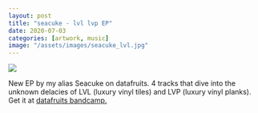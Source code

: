 ```yaml
---
layout: post
title: "seacuke - lvl lvp EP"
date: 2020-07-03
categories: [artwork, music]
image: "/assets/images/seacuke_lvl.jpg"
---
```


<a
target="_blank"
href="http://datafruits.bandcamp.com/album/lvl-luxury-vinyl-tiles-and-lvp-luxury-vinyl-planks">
<img src="/assets/images/seacuke_lvl.jpg" >
</a>

New EP by my alias Seacuke on datafruits. 4 tracks that dive into the unknown
delacies of LVL (luxury vinyl tiles) and LVP (luxury vinyl planks). Get it at
<a
href="http://datafruits.bandcamp.com/album/lvl-luxury-vinyl-tiles-and-lvp-luxury-vinyl-planks">
datafruits bandcamp.
</a>
